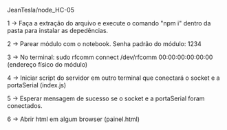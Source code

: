 JeanTesla/node_HC-05

1 -> Faça a extração do arquivo e execute o comando "npm i" dentro da pasta para instalar as depedências.

2 -> Parear módulo com o notebook. Senha padrão do módulo: 1234 

3 -> No terminal: sudo rfcomm connect /dev/rfcomm 00:00:00:00:00:00 (endereço físico do módulo)

4 -> Iniciar script do servidor em outro terminal que conectará o socket e a portaSerial (index.js)

5 -> Esperar mensagem de sucesso se o socket e a portaSerial foram conectados.

6 -> Abrir html em algum browser (painel.html)
